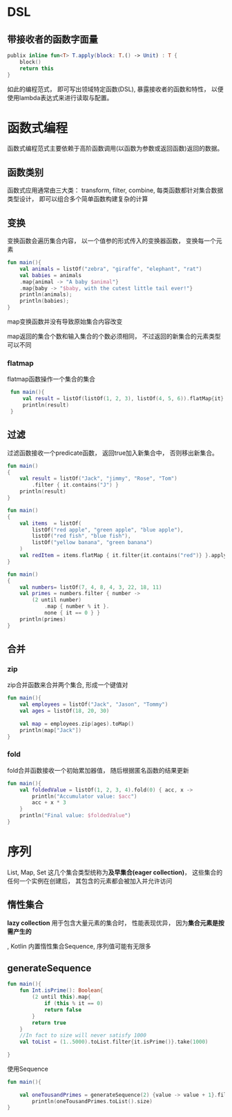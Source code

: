 # DSL

## 带接收者的函数字面量

```kotlin
publix inline fun<T> T.apply(block: T.() -> Unit) : T {
    block()
    return this
}
```

如此的编程范式， 即可写出领域特定函数(DSL),  暴露接收者的函数和特性， 以便使用lambda表达式来进行读取与配置。

# 函数式编程

函数式编程范式主要依赖于高阶函数调用(以函数为参数或返回函数)返回的数据。

## 函数类别

函数式应用通常由三大类： transform, filter, combine, 每类函数都针对集合数据类型设计， 即可以组合多个简单函数构建复杂的计算

## 变换

变换函数会遍历集合内容， 以一个值参的形式传入的变换器函数， 变换每一个元素

```kotlin
fun main(){
    val animals = listOf("zebra", "giraffe", "elephant", "rat")
    val babies = animals
    .map{animal -> "A baby $animal"}
    .map{baby -> "$baby, with the cutest little tail ever!"}
    println(animals);
    println(babies);
}
```

 map变换函数并没有导致原始集合内容改变

map返回的集合个数和输入集合的个数必须相同， 不过返回的新集合的元素类型可以不同

### flatmap

flatmap函数操作一个集合的集合

```kotlin
 fun main(){
     val result = listOf(listOf(1, 2, 3), listOf(4, 5, 6)).flatMap{it}
     println(result)
 }
```



## 过滤

过滤函数接收一个predicate函数， 返回true加入新集合中， 否则移出新集合。

```kotlin
fun main()
{
    val result = listOf("Jack", "jimmy", "Rose", "Tom")
        .filter { it.contains("J") }
    println(result)
}
```

```kotlin
fun main()
{
    val items  = listOf(
        listOf("red apple", "green apple", "blue apple"),
        listOf("red fish", "blue fish"),
        listOf("yellow banana", "green banana")
    )
    val redItem = items.flatMap { it.filter{it.contains("red")} }.apply { println(this) }
}
```

```kotlin
fun main()
{
    val numbers= listOf(7, 4, 8, 4, 3, 22, 18, 11)
    val primes = numbers.filter { number ->
        (2 until number)
            .map { number % it }.
            none { it == 0 } }
    println(primes)
}
```



## 合并

### zip

zip合并函数来合并两个集合, 形成一个键值对

```kotlin
fun main(){
    val employees = listOf("Jack", "Jason", "Tommy")
    val ages = listOf(18, 20, 30)
    
    val map = employees.zip(ages).toMap()
    println(map["Jack"])
}
```

### fold

fold合并函数接收一个初始累加器值， 随后根据匿名函数的结果更新

```kotlin
fun main(){
    val foldedValue = listOf(1, 2, 3, 4).fold(0) { acc, x ->
        println("Accumulator value: $acc")
        acc + x * 3
    }
    println("Final value: $foldedValue")
}
```



# 序列

List, Map, Set 这几个集合类型统称为**及早集合(eager collection)**， 这些集合的任何一个实例在创建后， 其包含的元素都会被加入并允许访问



## 惰性集合

**lazy collection** 用于包含大量元素的集合时， 性能表现优异， 因为**集合元素是按需产生的**

, Kotlin 内置惰性集合Sequence, 序列值可能有无限多

## generateSequence

```kotlin
fun main(){
    fun Int.isPrime(): Boolean{
        (2 until this).map{
            if (this % it == 0)
            return false
        }
        return true
    }
    //In fact to size will never satisfy 1000
    val toList = (1..5000).toList.filter{it.isPrime()}.take(1000)
    
}
```

使用Sequence

```kotlin
fun main(){
    
    val oneTousandPrimes = generateSequence(2) {value -> value + 1}.filter{it.isPrime()}.take(1000)
        println(oneTousandPrimes.toList().size)
}
```





